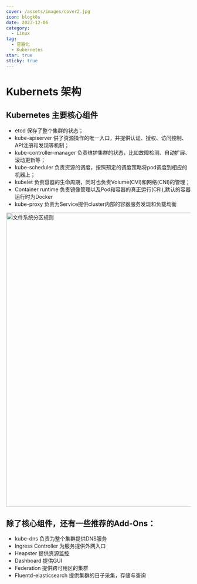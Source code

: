 ```yaml
---
cover: /assets/images/cover2.jpg
icon: blogk8s 
date: 2023-12-06
category:
  - Linux
tag:
  - 容器化
  - Kubernetes
star: true
sticky: true
---
```


# Kubernets 架构

## Kubernetes 主要核心组件
 - etcd 保存了整个集群的状态；
 - kube-apiserver 供了资源操作的唯一入口，并提供认证、授权、访问控制、API注册和发现等机制；
 - kube-controller-manager 负责维护集群的状态，比如故障检测、自动扩展、滚动更新等；
 - kube-scheduler 负责资源的调度，按照预定的调度策略将pod调度到相应的机器上；
 - kubelet 负责容器的生命周期，同时也负责Volume(CVI)和网络(CNI)的管理；
 - Container runtime 负责镜像管理以及Pod和容器的真正运行(CRI),默认的容器运行时为Docker
 - kube-proxy 负责为Service提供cluster内部的容器服务发现和负载均衡
 <img src="/assets/images/k8s1.png" title="文件系统分区规则" width="800"/>

## 除了核心组件，还有一些推荐的Add-Ons：
 - kube-dns 负责为整个集群提供DNS服务
 - Ingress Controller 为服务提供外网入口
 - Heapster 提供资源监控
 - Dashboard 提供GUI
 - Federation 提供跨可用区的集群
 - Fluentd-elasticsearch 提供集群的日子采集，存储与查询